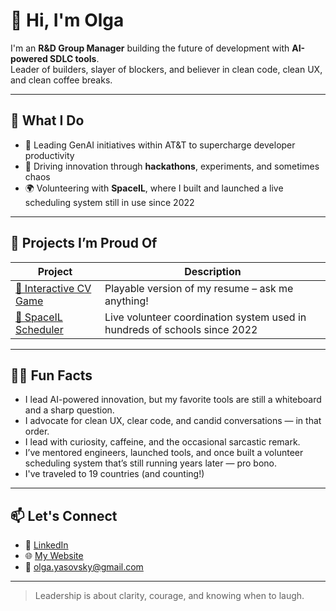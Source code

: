 # 👋 Hi, I'm Olga

I'm an **R&D Group Manager** building the future of development with **AI-powered SDLC tools**.  
Leader of builders, slayer of blockers, and believer in clean code, clean UX, and clean coffee breaks.

---

## 🚀 What I Do

- 🧠 Leading GenAI initiatives within AT&T to supercharge developer productivity  
- 🧪 Driving innovation through **hackathons**, experiments, and sometimes chaos  
- 🌍 Volunteering with **SpaceIL**, where I built and launched a live scheduling system still in use since 2022  

---

## 🧩 Projects I’m Proud Of

| Project        | Description |
|----------------|-------------|
| [🔗 Interactive CV Game](https://github.com/oyasovsky) | Playable version of my resume – ask me anything! |
| [🔗 SpaceIL Scheduler](https://github.com/oyasovsky) | Live volunteer coordination system used in hundreds of schools since 2022 |

---

## 🧙‍♀️ Fun Facts

- I lead AI-powered innovation, but my favorite tools are still a whiteboard and a sharp question.
- I advocate for clean UX, clear code, and candid conversations — in that order.
- I lead with curiosity, caffeine, and the occasional sarcastic remark.
- I’ve mentored engineers, launched tools, and once built a volunteer scheduling system that’s still running years later — pro bono.
- I've traveled to 19 countries (and counting!)
---

## 📫 Let's Connect

- 💼 [LinkedIn](https://www.linkedin.com/in/olga-yasovsky)
- 🌐 [My Website](https://olga-yasovsky.com)
- 📧 olga.yasovsky@gmail.com

---

> Leadership is about clarity, courage, and knowing when to laugh.

